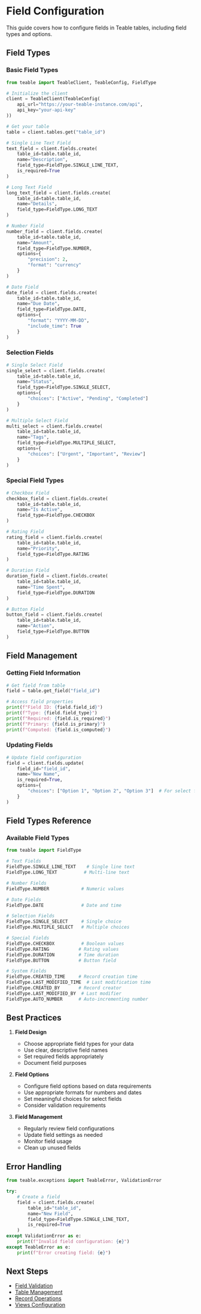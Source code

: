# Field Configuration

This guide covers how to configure fields in Teable tables, including field types and options.

## Field Types

### Basic Field Types

```python
from teable import TeableClient, TeableConfig, FieldType

# Initialize the client
client = TeableClient(TeableConfig(
    api_url="https://your-teable-instance.com/api",
    api_key="your-api-key"
))

# Get your table
table = client.tables.get("table_id")

# Single Line Text Field
text_field = client.fields.create(
    table_id=table.table_id,
    name="Description",
    field_type=FieldType.SINGLE_LINE_TEXT,
    is_required=True
)

# Long Text Field
long_text_field = client.fields.create(
    table_id=table.table_id,
    name="Details",
    field_type=FieldType.LONG_TEXT
)

# Number Field
number_field = client.fields.create(
    table_id=table.table_id,
    name="Amount",
    field_type=FieldType.NUMBER,
    options={
        "precision": 2,
        "format": "currency"
    }
)

# Date Field
date_field = client.fields.create(
    table_id=table.table_id,
    name="Due Date",
    field_type=FieldType.DATE,
    options={
        "format": "YYYY-MM-DD",
        "include_time": True
    }
)
```

### Selection Fields

```python
# Single Select Field
single_select = client.fields.create(
    table_id=table.table_id,
    name="Status",
    field_type=FieldType.SINGLE_SELECT,
    options={
        "choices": ["Active", "Pending", "Completed"]
    }
)

# Multiple Select Field
multi_select = client.fields.create(
    table_id=table.table_id,
    name="Tags",
    field_type=FieldType.MULTIPLE_SELECT,
    options={
        "choices": ["Urgent", "Important", "Review"]
    }
)
```

### Special Field Types

```python
# Checkbox Field
checkbox_field = client.fields.create(
    table_id=table.table_id,
    name="Is Active",
    field_type=FieldType.CHECKBOX
)

# Rating Field
rating_field = client.fields.create(
    table_id=table.table_id,
    name="Priority",
    field_type=FieldType.RATING
)

# Duration Field
duration_field = client.fields.create(
    table_id=table.table_id,
    name="Time Spent",
    field_type=FieldType.DURATION
)

# Button Field
button_field = client.fields.create(
    table_id=table.table_id,
    name="Action",
    field_type=FieldType.BUTTON
)
```

## Field Management

### Getting Field Information

```python
# Get field from table
field = table.get_field("field_id")

# Access field properties
print(f"Field ID: {field.field_id}")
print(f"Type: {field.field_type}")
print(f"Required: {field.is_required}")
print(f"Primary: {field.is_primary}")
print(f"Computed: {field.is_computed}")
```

### Updating Fields

```python
# Update field configuration
field = client.fields.update(
    field_id="field_id",
    name="New Name",
    is_required=True,
    options={
        "choices": ["Option 1", "Option 2", "Option 3"]  # For select fields
    }
)
```

## Field Types Reference

### Available Field Types

```python
from teable import FieldType

# Text Fields
FieldType.SINGLE_LINE_TEXT    # Single line text
FieldType.LONG_TEXT          # Multi-line text

# Number Fields
FieldType.NUMBER            # Numeric values

# Date Fields
FieldType.DATE              # Date and time

# Selection Fields
FieldType.SINGLE_SELECT     # Single choice
FieldType.MULTIPLE_SELECT   # Multiple choices

# Special Fields
FieldType.CHECKBOX          # Boolean values
FieldType.RATING           # Rating values
FieldType.DURATION         # Time duration
FieldType.BUTTON           # Button field

# System Fields
FieldType.CREATED_TIME     # Record creation time
FieldType.LAST_MODIFIED_TIME  # Last modification time
FieldType.CREATED_BY       # Record creator
FieldType.LAST_MODIFIED_BY  # Last modifier
FieldType.AUTO_NUMBER      # Auto-incrementing number
```

## Best Practices

1. **Field Design**
   - Choose appropriate field types for your data
   - Use clear, descriptive field names
   - Set required fields appropriately
   - Document field purposes

2. **Field Options**
   - Configure field options based on data requirements
   - Use appropriate formats for numbers and dates
   - Set meaningful choices for select fields
   - Consider validation requirements

3. **Field Management**
   - Regularly review field configurations
   - Update field settings as needed
   - Monitor field usage
   - Clean up unused fields

## Error Handling

```python
from teable.exceptions import TeableError, ValidationError

try:
    # Create a field
    field = client.fields.create(
        table_id="table_id",
        name="New Field",
        field_type=FieldType.SINGLE_LINE_TEXT,
        is_required=True
    )
except ValidationError as e:
    print(f"Invalid field configuration: {e}")
except TeableError as e:
    print(f"Error creating field: {e}")
```

## Next Steps

- [Field Validation](validation.md)
- [Table Management](../tables/management.md)
- [Record Operations](../records/create.md)
- [Views Configuration](../views/creation.md)

